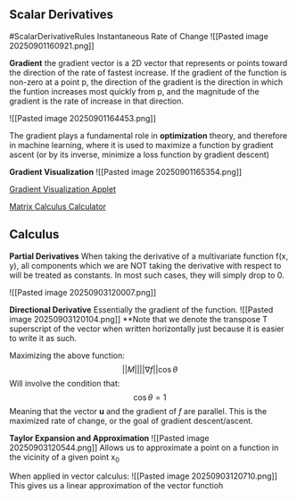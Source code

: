 ## Scalar Derivatives 

#ScalarDerivativeRules
Instantaneous Rate of Change
![[Pasted image 20250901160921.png]]

**Gradient** the gradient vector is a 2D vector that represents or points toward the direction of the rate of fastest increase. If the gradient of the function is non-zero at a point p, the direction of the gradient is the direction in which the funtion increases most quickly from p, and the magnitude of the gradient is the rate of increase in that direction. 

![[Pasted image 20250901164453.png]]

The gradient plays a fundamental role in **optimization** theory, and therefore in machine learning, where it is used to maximize a function by gradient ascent (or by its inverse, minimize a loss function by gradient descent)

**Gradient Visualization**
![[Pasted image 20250901165354.png]]

[Gradient Visualization Applet](https://www.geogebra.org/m/sWsGNs86)

[Matrix Calculus Calculator](http://www.matrixcalculus.org/matrixCalculus)

## Calculus

**Partial Derivatives**
When taking the derivative of a multivariate function f(x, y), all components which we are NOT taking the derivative with respect to will be treated as constants. In most such cases, they will simply drop to 0. 

![[Pasted image 20250903120007.png]]

**Directional Derivative**
Essentially the gradient of the function.
![[Pasted image 20250903120104.png]]
**Note that we denote the transpose T superscript of the vector when written horizontally just because it is easier to write it as such.

Maximizing the above function:
$$
||M||||\nabla f||\cos \theta
$$
Will involve the condition that:
$$
\cos \theta = 1
$$
Meaning that the vector **u** and the gradient of *f* are parallel. 
This is the maximized rate of change, or the goal of gradient descent/ascent. 

**Taylor Expansion and Approximation**
![[Pasted image 20250903120544.png]]
Allows us to approximate a point on a function in the vicinity of a given point x<sub>0</sub>

When applied in vector calculus:
![[Pasted image 20250903120710.png]]
This gives us a linear approximation of the vector functioh 